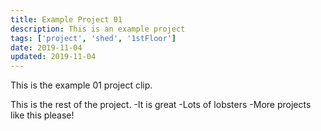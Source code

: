 ```yaml
---
title: Example Project 01
description: This is an example project
tags: ['project', 'shed', '1stFloor']
date: 2019-11-04
updated: 2019-11-04
---
```


This is the example 01 project clip.

<!END clip>

This is the rest of the project.
-It is great
-Lots of lobsters
-More projects like this please!
